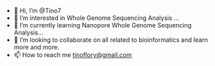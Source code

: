 - 👋 Hi, I’m @Tino7
- 👀 I’m interested in Whole Genome Sequencing Analysis ...
- 🌱 I’m currently learning Nanopore Whole Genome Sequencing Analysis...
- 💞️ I’m looking to collaborate on all related to bioinformatics and learn more and more.
- 📫 How to reach me tinoflory@gmail.com

<!---
Tino7/Tino7 is a ✨ special ✨ repository because its `README.md` (this file) appears on your GitHub profile.
You can click the Preview link to take a look at your changes.
--->
